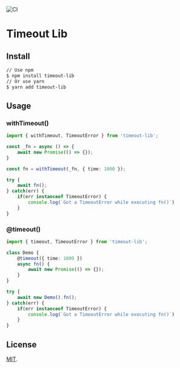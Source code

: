 ![CI](https://github.com/weilao/timeout-lib/workflows/CI/badge.svg)

# Timeout Lib

## Install

```bash
// Use npm
$ npm install timeout-lib
// Or use yarn
$ yarn add timeout-lib
```

## Usage

### withTimeout()
```typescript
import { withTimeout, TimeoutError } from 'timeout-lib';

const _fn = async () => { 
    await new Promise(() => {});
}

const fn = withTimeout(_fn, { time: 1000 });

try {
    await fn();
} catch(err) {
    if(err instanceof TimeoutError) {
        console.log(`Got a TimeoutError while executing fn()`)
    }
}
```

### @timeout()
```typescript
import { timeout, TimeoutError } from 'timeout-lib';

class Demo {
    @timeout({ time: 1000 })
    async fn() {
        await new Promise(() => {});
    }
}

try {
    await new Demo().fn();
} catch(err) {
    if(err instanceof TimeoutError) {
        console.log(`Got a TimeoutError while executing fn()`)
    }
}
```

## License

[MIT](LICENSE).
